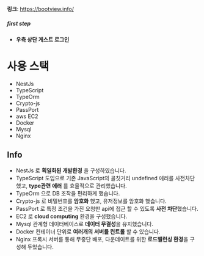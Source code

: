 
**링크**: https://bootview.info/
##### first step
- **우측 상단 게스트 로그인**

# 사용 스택
- NestJs
- TypeScript
- TypeOrm
- Crypto-js
- PassPort
- aws EC2
- Docker
- Mysql
- Nginx


## Info
- NestJs 로 **획일화된 개발환경** 을 구성하였습니다.
- TypeScript 도입으로 기존 JavaScript의 골칫거리 undefined 에러를 사전차단했고, **type관련 에러** 를 효율적으로 관리했습니다.
- TypeOrm 으로 DB 조작을 편리하게 했습니다.
- Crypto-js 로 비밀번호를 **암호화** 했고, 유저정보를 암호화 했습니다.
- PassPort 로 특정 조건을 가진 요청만 api에 접근 할 수 있도록 **사전 차단**했습니다.
- EC2 로 **cloud computing** 환경을 구성했습니다.
- Mysql 관계형 데이터베이스로 **데이터 무결성**을 유지했습니다.
- Docker 컨테이너 단위로 **여러개의 서버를 컨트롤** 할 수 있습니다.
- Nginx 프록시 서버를 통해 무중단 배포, 다운데이트를 위한 **로드밸런싱 환경**을 구성해 두었습니다.

